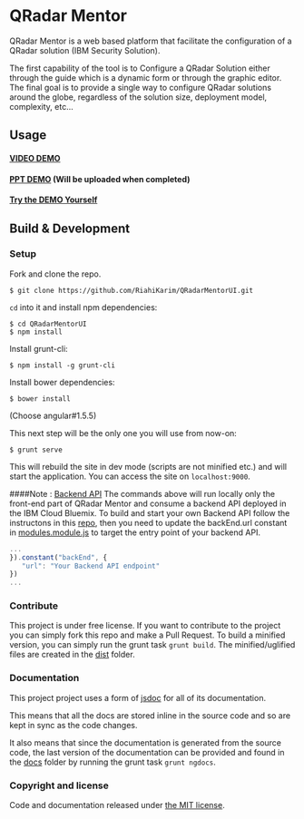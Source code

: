 # QRadar Mentor
QRadar Mentor is a web based platform that facilitate the configuration of a QRadar solution (IBM Security Solution).

The first capability of the tool is to Configure a QRadar Solution either through the guide which is a dynamic form or through the graphic editor. The final goal is to provide a single way to configure QRadar solutions around the globe, regardless of the solution size, deployment model, complexity, etc...

## Usage
#### [VIDEO DEMO](https://youtu.be/J0trXfhPM6k)
#### [PPT DEMO]() (Will be uploaded when completed)
#### [Try the DEMO Yourself](http://qradarmentor.mybluemix.net/)


## Build & Development
### Setup

Fork and clone the repo. 
```shell
$ git clone https://github.com/RiahiKarim/QRadarMentorUI.git
```

`cd` into it and install npm dependencies:

```shell
$ cd QRadarMentorUI
$ npm install
```

Install grunt-cli:

```shell
$ npm install -g grunt-cli
```
Install bower dependencies:

```shell
$ bower install
```
(Choose angular#1.5.5)

This next step will be the only one you will use from now-on:

```shell
$ grunt serve
```

This will rebuild the site in dev mode (scripts are not minified etc.) and will start the application. You can access the site on `localhost:9000`.

####Note : [Backend API](https://github.com/RiahiKarim/QRadarMentor.API)
The commands above will run locally only the front-end part of QRadar Mentor and consume a backend API deployed in the IBM Cloud Bluemix.
To build and start your own Backend API follow the instructons in this [repo](https://github.com/RiahiKarim/QRadarMentor.API), then you need to update the backEnd.url constant in [modules.module.js](https://github.com/RiahiKarim/QRadarMentorUI/blob/master/app/modules/app.module.js) to target the entry point of your backend API.
```javascript
...
}).constant("backEnd", {
   "url": "Your Backend API endpoint"
})
...
```

### Contribute
This project is under free license. If you want to contribute to the project you can simply fork this repo and make a Pull Request. To build a minified version, you can simply run the grunt task `grunt build`. The minified/uglified files are created in the [dist](https://github.com/RiahiKarim/QRadarMentorUI/tree/master/dist) folder.

### Documentation
This project project uses a form of [jsdoc](http://usejsdoc.org/) for all of its documentation.

This means that all the docs are stored inline in the source code and so are kept in sync as the code changes.

It also means that since the documentation is generated from the source code, the last version of the documentation can be provided and found in the [docs](https://github.com/RiahiKarim/QRadarMentorUI/tree/master/docs) folder by running the grunt task `grunt ngdocs`.

### Copyright and license
Code and documentation released under [the MIT license](https://github.com/RiahiKarim/QRadarMentorUI/blob/master/LICENCE).
